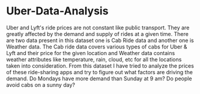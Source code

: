 # Uber-Data-Analysis
Uber and Lyft's ride prices are not constant like public transport. They are greatly affected by the demand and supply of rides at a given time. There are two data present in this dataset one is Cab Ride data and another one is Weather data. The Cab ride data covers various types of cabs for Uber &amp; Lyft and their price for the given location and Weather data contains weather attributes like temperature, rain, cloud, etc for all the locations taken into consideration. From this dataset I have tried to analyze the prices of these ride-sharing apps and try to figure out what factors are driving the demand. Do Mondays have more demand than Sunday at 9 am? Do people avoid cabs on a sunny day?

